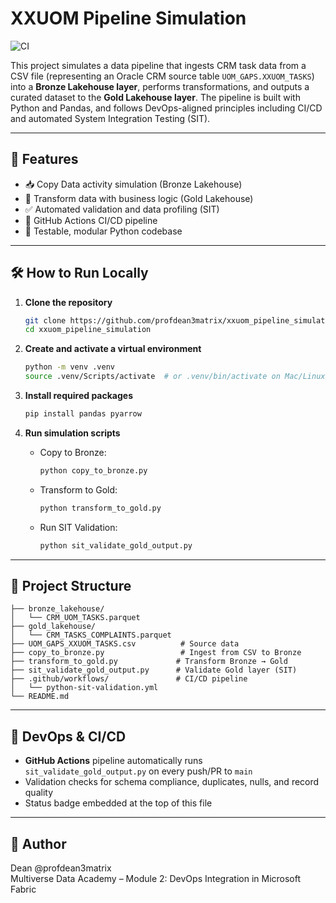 # XXUOM Pipeline Simulation

![CI](https://github.com/profdean3matrix/xxuom_pipeline_simulation/actions/workflows/python-sit-validation.yml/badge.svg)

This project simulates a data pipeline that ingests CRM task data from a CSV file (representing an Oracle CRM source table `UOM_GAPS.XXUOM_TASKS`) into a **Bronze Lakehouse layer**, performs transformations, and outputs a curated dataset to the **Gold Lakehouse layer**. The pipeline is built with Python and Pandas, and follows DevOps-aligned principles including CI/CD and automated System Integration Testing (SIT).

---

## 🚀 Features

- 📥 Copy Data activity simulation (Bronze Lakehouse)
- 🔄 Transform data with business logic (Gold Lakehouse)
- ✅ Automated validation and data profiling (SIT)
- 🔁 GitHub Actions CI/CD pipeline
- 🧪 Testable, modular Python codebase

---

## 🛠️ How to Run Locally

1. **Clone the repository**
   ```bash
   git clone https://github.com/profdean3matrix/xxuom_pipeline_simulation.git
   cd xxuom_pipeline_simulation
   ```

2. **Create and activate a virtual environment**
   ```bash
   python -m venv .venv
   source .venv/Scripts/activate  # or .venv/bin/activate on Mac/Linux
   ```

3. **Install required packages**
   ```bash
   pip install pandas pyarrow
   ```

4. **Run simulation scripts**
   - Copy to Bronze:
     ```bash
     python copy_to_bronze.py
     ```
   - Transform to Gold:
     ```bash
     python transform_to_gold.py
     ```
   - Run SIT Validation:
     ```bash
     python sit_validate_gold_output.py
     ```

---

## 📂 Project Structure

```
├── bronze_lakehouse/
│   └── CRM_UOM_TASKS.parquet
├── gold_lakehouse/
│   └── CRM_TASKS_COMPLAINTS.parquet
├── UOM_GAPS_XXUOM_TASKS.csv          # Source data
├── copy_to_bronze.py                 # Ingest from CSV to Bronze
├── transform_to_gold.py             # Transform Bronze → Gold
├── sit_validate_gold_output.py      # Validate Gold layer (SIT)
├── .github/workflows/               # CI/CD pipeline
│   └── python-sit-validation.yml
└── README.md
```

---

## 🤖 DevOps & CI/CD

- **GitHub Actions** pipeline automatically runs `sit_validate_gold_output.py` on every push/PR to `main`
- Validation checks for schema compliance, duplicates, nulls, and record quality
- Status badge embedded at the top of this file

---

## 👤 Author

Dean @profdean3matrix  
Multiverse Data Academy – Module 2: DevOps Integration in Microsoft Fabric